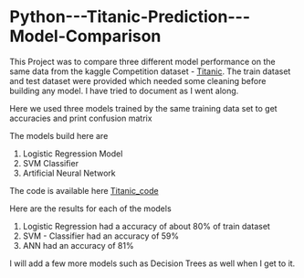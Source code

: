 # Python---Titanic-Prediction---Model-Comparison

This Project was to compare three different model performance on the same data from the kaggle Competition dataset - [Titanic](https://www.kaggle.com/c/titanic/data). The train dataset and test dataset were provided which needed some cleaning before building any model. I have tried to document as I went along.

Here we used three models trained by the same training data set to get accuracies and print confusion matrix

The models build here are 
1. Logistic Regression Model
2. SVM Classifier
3. Artificial Neural Network

The code is available here [Titanic_code](https://github.com/Atheros167/Python---TItanic-Prediction---Model-Comparison/blob/master/Titanic%20Machine%20Learning.ipynb)

Here are the results for each of the models

1. Logistic Regression had a accuracy of about 80% of train dataset 
2. SVM - Classifier had an accuracy of 59% 
3. ANN had an accuracy of 81%

I will add a few more models such as Decision Trees as well when I get to it.
